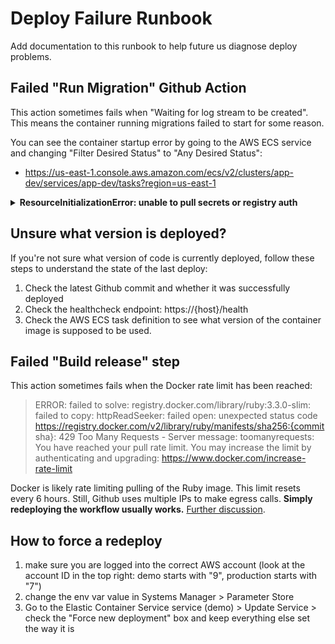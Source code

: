 # Deploy Failure Runbook

Add documentation to this runbook to help future us diagnose deploy problems.


## Failed "Run Migration" Github Action

This action sometimes fails when "Waiting for log stream to be created". This means the container running migrations failed to start for some reason.

You can see the container startup error by going to the AWS ECS service and changing "Filter Desired Status" to "Any Desired Status":
* https://us-east-1.console.aws.amazon.com/ecs/v2/clusters/app-dev/services/app-dev/tasks?region=us-east-1

<details>
<summary>
<strong>ResourceInitializationError: unable to pull secrets or registry auth</strong>
</summary>
Did you (or someone else) add an environment variable lately? You may need to run `make infra-update-app-service APP_NAME=app ENVIRONMENT=dev` in order for Terraform to give the ECS task executor user permission to pull the value of the environment variable.
</details>

## Unsure what version is deployed?

If you're not sure what version of code is currently deployed, follow these steps to understand the state of the last deploy:

1. Check the latest Github commit and whether it was successfully deployed
2. Check the healthcheck endpoint: https://{host}/health
3. Check the AWS ECS task definition to see what version of the container image is supposed to be used.

## Failed "Build release" step

This action sometimes fails when the Docker rate limit has been reached:

<!-- markdown-link-check-disable -->
> ERROR: failed to solve: registry.docker.com/library/ruby:3.3.0-slim: failed to copy: httpReadSeeker: failed open: unexpected status code https://registry.docker.com/v2/library/ruby/manifests/sha256:{commit sha}: 429 Too Many Requests - Server message: toomanyrequests: You have reached your pull rate limit. You may increase the limit by authenticating and upgrading: https://www.docker.com/increase-rate-limit
<!-- markdown-link-check-enable -->

Docker is likely rate limiting pulling of the Ruby image. This limit resets every 6 hours. Still, Github uses multiple IPs to make egress calls. **Simply redeploying the workflow usually works.** [Further discussion](https://nava.slack.com/archives/C06FC5TPAR3/p1719865408255839?thread_ts=1719862944.272089&cid=C06FC5TPAR3).


## How to force a redeploy

1. make sure you are logged into the correct AWS account (look at the account ID in the top right: demo starts with "9", production starts with "7")
2. change the env var value in Systems Manager > Parameter Store
3. Go to the Elastic Container Service service (demo) > Update Service > check the "Force new deployment" box and keep everything else set the way it is
